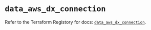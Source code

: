 # `data_aws_dx_connection`

Refer to the Terraform Registory for docs: [`data_aws_dx_connection`](https://www.terraform.io/docs/providers/aws/d/dx_connection).
